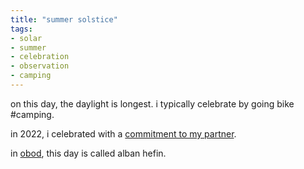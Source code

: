```yaml
---
title: "summer solstice"
tags:
- solar
- summer
- celebration
- observation
- camping
---
```


on this day, the daylight is longest. i typically celebrate by going bike #camping.

in 2022, i celebrated with a [commitment to my partner](commitment%20ceremony.md).

in [obod](obod.md), this day is called alban hefin.